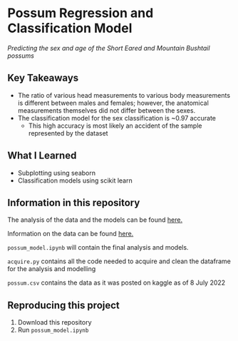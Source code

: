 # Possum Regression and Classification Model
*Predicting the sex and age of the Short Eared and Mountain Bushtail possums*

## Key Takeaways
- The ratio of various head measurements to various body measurements is different between males and females; however, the anatomical measurements themselves did not differ between the sexes.
- The classification model for the sex classification is ~0.97 accurate
    - This high accuracy is most likely an accident of the sample represented by the dataset

## What I Learned
- Subplotting using seaborn
- Classification models using scikit learn

## Information in this repository

The analysis of the data and the models can be found <a href='https://github.com/stephenfitzsimon/possum-regression/blob/main/possum_models.ipynb'>here.</a>

Information on the data can be found <a href='https://www.kaggle.com/datasets/abrambeyer/openintro-possum'>here.</a>

`possum_model.ipynb` will contain the final analysis and models.

`acquire.py` contains all the code needed to acquire and clean the dataframe for the analysis and modelling

`possum.csv` contains the data as it was posted on kaggle as of 8 July 2022

## Reproducing this project

1. Download this repository
2. Run `possum_model.ipynb`